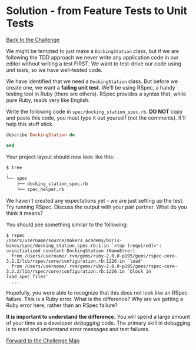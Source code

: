 # Solution - from Feature Tests to Unit Tests

[Back to the Challenge](../5_from_feature_tests_to_unit_tests.md)

We might be tempted to just make a `DockingStation` class, but if we are following the TDD approach we never write any application code in our editor without writing a test FIRST.  We want to test-drive our code using *unit tests*, so we have well-tested code.

We have identified that we need a `DockingStation` class.  But before we create one, we want a **failing unit test**.  We'll be using RSpec, a handy testing tool in Ruby (there are others).  RSpec provides a syntax that, while pure Ruby, reads very like English.

Write the following code in `spec/docking_station_spec.rb`.  **DO NOT** copy and paste this code, you must type it out yourself (not the comments). It'll help this stuff stick.

```ruby
describe DockingStation do

end
```

Your project layout should now look like this:

```sh
$ tree
.
└── spec
    ├── docking_station_spec.rb
    └── spec_helper.rb
```

We haven't created any expectations yet - we are just setting up the test.  Try running RSpec.  Discuss the output with your pair partner.  What do you think it means?

You should see something similar to the following:
```
$ rspec
/Users/username/source/makers_academy/boris-bikes/spec/docking_station_spec.rb:1:in `<top (required)>': uninitialized constant DockingStation (NameError)
  from /Users/username/.rvm/gems/ruby-2.0.0-p195/gems/rspec-core-3.2.2/lib/rspec/core/configuration.rb:1226:in `load'
  from /Users/username/.rvm/gems/ruby-2.0.0-p195/gems/rspec-core-3.2.2/lib/rspec/core/configuration.rb:1226:in `block in load_spec_files'
  ...
```

Hopefully, you were able to recognize that this does not look like an RSpec failure.  This is a Ruby error.  What is the difference?  Why are we getting a Ruby error here, rather than an RSpec failure?

**It is important to understand the difference.**  You will spend a large amount of your time as a developer *debugging* code.  The primary skill in debugging is to read and understand error messages and test failures.

[Forward to the Challenge Map](../0_challenge_map.md)
